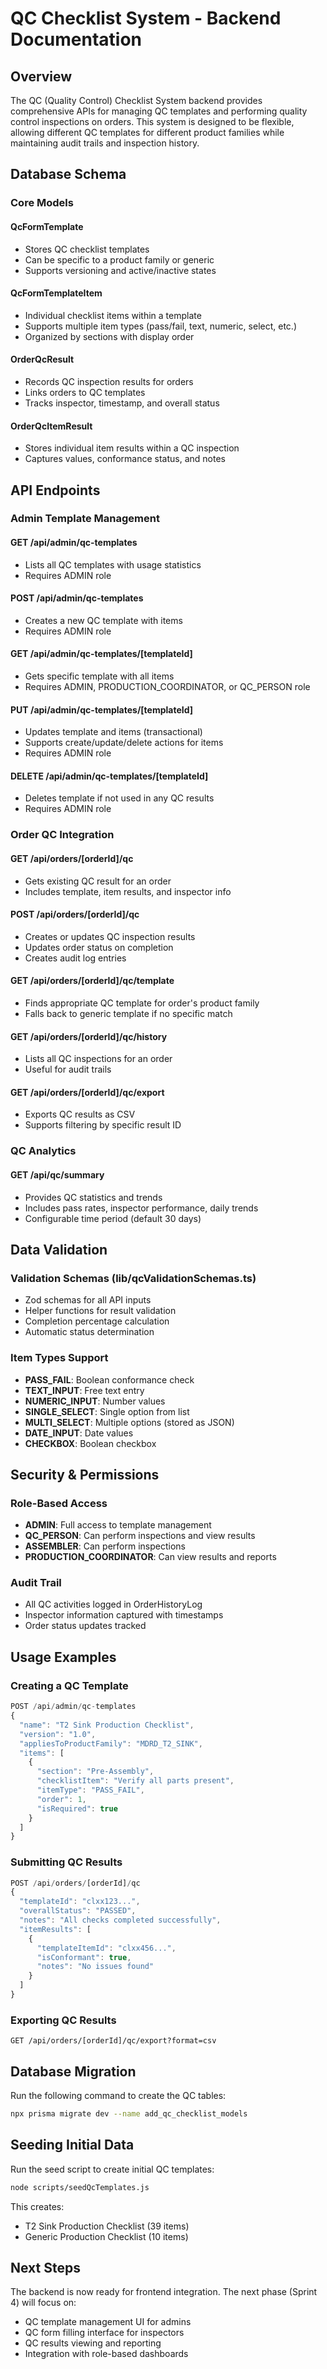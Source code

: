 # QC Checklist System - Backend Documentation

## Overview
The QC (Quality Control) Checklist System backend provides comprehensive APIs for managing QC templates and performing quality control inspections on orders. This system is designed to be flexible, allowing different QC templates for different product families while maintaining audit trails and inspection history.

## Database Schema

### Core Models

#### QcFormTemplate
- Stores QC checklist templates
- Can be specific to a product family or generic
- Supports versioning and active/inactive states

#### QcFormTemplateItem
- Individual checklist items within a template
- Supports multiple item types (pass/fail, text, numeric, select, etc.)
- Organized by sections with display order

#### OrderQcResult
- Records QC inspection results for orders
- Links orders to QC templates
- Tracks inspector, timestamp, and overall status

#### OrderQcItemResult
- Stores individual item results within a QC inspection
- Captures values, conformance status, and notes

## API Endpoints

### Admin Template Management

#### GET /api/admin/qc-templates
- Lists all QC templates with usage statistics
- Requires ADMIN role

#### POST /api/admin/qc-templates
- Creates a new QC template with items
- Requires ADMIN role

#### GET /api/admin/qc-templates/[templateId]
- Gets specific template with all items
- Requires ADMIN, PRODUCTION_COORDINATOR, or QC_PERSON role

#### PUT /api/admin/qc-templates/[templateId]
- Updates template and items (transactional)
- Supports create/update/delete actions for items
- Requires ADMIN role

#### DELETE /api/admin/qc-templates/[templateId]
- Deletes template if not used in any QC results
- Requires ADMIN role

### Order QC Integration

#### GET /api/orders/[orderId]/qc
- Gets existing QC result for an order
- Includes template, item results, and inspector info

#### POST /api/orders/[orderId]/qc
- Creates or updates QC inspection results
- Updates order status on completion
- Creates audit log entries

#### GET /api/orders/[orderId]/qc/template
- Finds appropriate QC template for order's product family
- Falls back to generic template if no specific match

#### GET /api/orders/[orderId]/qc/history
- Lists all QC inspections for an order
- Useful for audit trails

#### GET /api/orders/[orderId]/qc/export
- Exports QC results as CSV
- Supports filtering by specific result ID

### QC Analytics

#### GET /api/qc/summary
- Provides QC statistics and trends
- Includes pass rates, inspector performance, daily trends
- Configurable time period (default 30 days)

## Data Validation

### Validation Schemas (lib/qcValidationSchemas.ts)
- Zod schemas for all API inputs
- Helper functions for result validation
- Completion percentage calculation
- Automatic status determination

### Item Types Support
- **PASS_FAIL**: Boolean conformance check
- **TEXT_INPUT**: Free text entry
- **NUMERIC_INPUT**: Number values
- **SINGLE_SELECT**: Single option from list
- **MULTI_SELECT**: Multiple options (stored as JSON)
- **DATE_INPUT**: Date values
- **CHECKBOX**: Boolean checkbox

## Security & Permissions

### Role-Based Access
- **ADMIN**: Full access to template management
- **QC_PERSON**: Can perform inspections and view results
- **ASSEMBLER**: Can perform inspections
- **PRODUCTION_COORDINATOR**: Can view results and reports

### Audit Trail
- All QC activities logged in OrderHistoryLog
- Inspector information captured with timestamps
- Order status updates tracked

## Usage Examples

### Creating a QC Template
```typescript
POST /api/admin/qc-templates
{
  "name": "T2 Sink Production Checklist",
  "version": "1.0",
  "appliesToProductFamily": "MDRD_T2_SINK",
  "items": [
    {
      "section": "Pre-Assembly",
      "checklistItem": "Verify all parts present",
      "itemType": "PASS_FAIL",
      "order": 1,
      "isRequired": true
    }
  ]
}
```

### Submitting QC Results
```typescript
POST /api/orders/[orderId]/qc
{
  "templateId": "clxx123...",
  "overallStatus": "PASSED",
  "notes": "All checks completed successfully",
  "itemResults": [
    {
      "templateItemId": "clxx456...",
      "isConformant": true,
      "notes": "No issues found"
    }
  ]
}
```

### Exporting QC Results
```
GET /api/orders/[orderId]/qc/export?format=csv
```

## Database Migration

Run the following command to create the QC tables:
```bash
npx prisma migrate dev --name add_qc_checklist_models
```

## Seeding Initial Data

Run the seed script to create initial QC templates:
```bash
node scripts/seedQcTemplates.js
```

This creates:
- T2 Sink Production Checklist (39 items)
- Generic Production Checklist (10 items)

## Next Steps

The backend is now ready for frontend integration. The next phase (Sprint 4) will focus on:
- QC template management UI for admins
- QC form filling interface for inspectors
- QC results viewing and reporting
- Integration with role-based dashboards